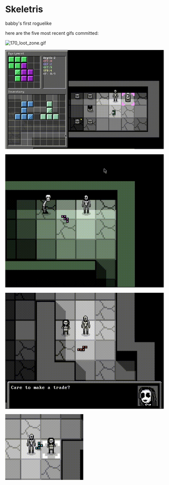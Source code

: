 # Skeletris
babby's first roguelike

here are the five most recent gifs committed:

![170_loot_zone.gif](gifs/170_loot_zone.gif?raw=true "170_loot_zone")

![169_perfect_fit.gif](gifs/169_perfect_fit.gif?raw=true "169_perfect_fit")

![168_trade_sequence_2.gif](gifs/168_trade_sequence_2.gif?raw=true "168_trade_sequence_2")

![167_trade_sequence.gif](gifs/167_trade_sequence.gif?raw=true "167_trade_sequence")

![166_npc_trading.gif](gifs/166_npc_trading.gif?raw=true "166_npc_trading")

